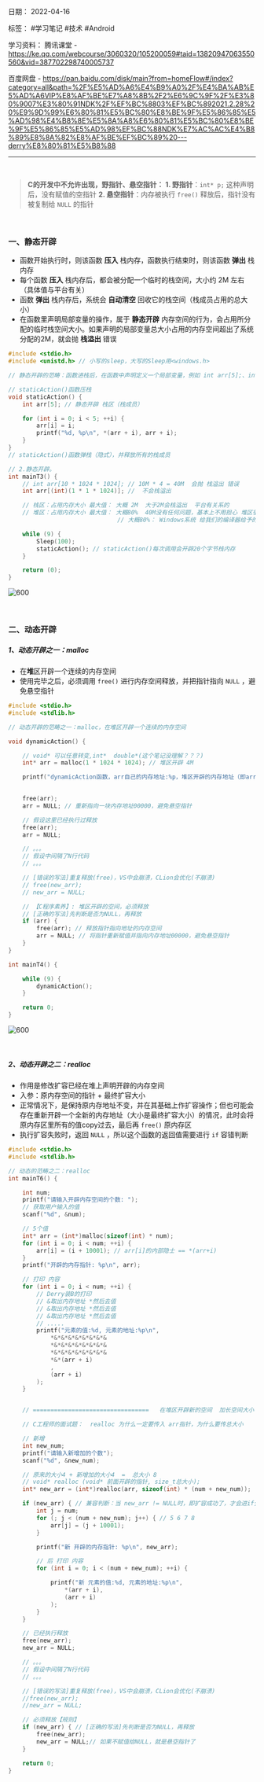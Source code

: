日期： 2022-04-16

标签： #学习笔记 #技术 #Android 

学习资料： 
腾讯课堂 - https://ke.qq.com/webcourse/3060320/105200059#taid=13820947063550560&vid=387702298740005737

百度网盘 - https://pan.baidu.com/disk/main?from=homeFlow#/index?category=all&path=%2F%E5%AD%A6%E4%B9%A0%2F%E4%BA%AB%E5%AD%A6VIP%E8%AF%BE%E7%A8%8B%2F2%E6%9C%9F%2F%E3%80%9007%E3%80%91NDK%2F%EF%BC%8803%EF%BC%892021.2.28%20%E9%9D%99%E6%80%81%E5%BC%80%E8%BE%9F%E5%86%85%E5%AD%98%E4%B8%8E%E5%8A%A8%E6%80%81%E5%BC%80%E8%BE%9F%E5%86%85%E5%AD%98%EF%BC%88NDK%E7%AC%AC%E4%B8%89%E8%8A%82%E8%AF%BE%EF%BC%89%20---derry%E8%80%81%E5%B8%88

---
<br>

> **C的开发中不允许出现，野指针、悬空指针：**
> **1. 野指针**：`int* p;` 这种声明后，没有赋值的空指针
> **2. 悬空指针**：内存被执行 `free()` 释放后，指针没有被复制给 `NULL` 的指针

<br>


### 一、静态开辟
- 函数开始执行时，则该函数 **压入** 栈内存，函数执行结束时，则该函数 **弹出** 栈内存
- 每个函数 **压入** 栈内存后，都会被分配一个临时的栈空间，大小约 2M 左右（具体值与平台有关）
- 函数 **弹出** 栈内存后，系统会 **自动清空** 回收它的栈空间（栈成员占用的总大小）
- 在函数里声明局部变量的操作，属于 **静态开辟** 内存空间的行为，会占用所分配的临时栈空间大小。如果声明的局部变量总大小占用的内存空间超出了系统分配的2M，就会抛 **栈溢出** 错误

```C
#include <stdio.h>
#include <unistd.h> // 小写的sleep，大写的Sleep用<windows.h>

// 静态开辟的范畴：函数进栈后，在函数中声明定义一个局部变量，例如 int arr[5];、int i;

// staticAction()函数压栈
void staticAction() {
	int arr[5]; // 静态开辟 栈区（栈成员）

	for (int i = 0; i < 5; ++i) {
		arr[i] = i;
		printf("%d, %p\n", *(arr + i), arr + i);
	}
}
// staticAction()函数弹栈（隐式），并释放所有的栈成员

// 2.静态开辟。
int mainT3() {
	// int arr[10 * 1024 * 1024]; // 10M * 4 = 40M  会抛 栈溢出 错误
	int arr[(int)(1 * 1 * 1024)]; //  不会栈溢出

	// 栈区：占用内存大小 最大值： 大概 2M  大于2M会栈溢出  平台有关系的
	// 堆区：占用内存大小 最大值： 大概80%  40M没有任何问题，基本上不用担心 堆区很大的
							   // 大概80%： Windows系统 给我们的编译器给予的空间  的 百分之百八十

	while (9) {
		Sleep(100);
		staticAction(); // staticAction()每次调用会开辟20个字节栈内存
	}

	return (0);
}
```

![600](../99附件/20220417170901.png)

<br>

### 二、动态开辟
##### 1、动态开辟之一：malloc
- 在**堆**区开辟一个连续的内存空间
- 使用完毕之后，必须调用 `free()` 进行内存空间释放，并把指针指向 `NULL` ，避免悬空指针

```C
#include <stdio.h>
#include <stdlib.h>

// 动态开辟的范畴之一：malloc，在堆区开辟一个连续的内存空间

void dynamicAction() {

	// void* 可以任意转变,int*  double*(这个笔记没理解？？？)
	int* arr = malloc(1 * 1024 * 1024); // 堆区开辟 4M

	printf("dynamicAction函数，arr自己的内存地址:%p，堆区开辟的内存地址（即arr指向的地址）:%p\n", &arr, arr);

	
	free(arr);
	arr = NULL; // 重新指向一块内存地址00000，避免悬空指针

	// 假设这里已经执行过释放
	free(arr);
	arr = NULL;

	// 。。。
	// 假设中间隔了N行代码
	// 。。。

	// [错误的写法]重复释放(free)，VS中会崩溃，CLion会优化(不崩溃)   
	// free(new_arr);
	// new_arr = NULL;

	// 【C程序素养】: 堆区开辟的空间，必须释放
	// [正确的写法]先判断是否为NULL，再释放
	if (arr) {
		free(arr); // 释放指针指向地址的内存空间
		arr = NULL; // 将指针重新赋值并指向内存地址00000，避免悬空指针
	}
}

int mainT4() {

	while (9) {
		dynamicAction();
	}

	return 0;
}
```

![600](../99附件/20220417171111.png)

<br>


##### 2、动态开辟之二：realloc
- 作用是修改扩容已经在堆上声明开辟的内存空间
- 入参：原内存空间的指针 + 最终扩容大小
- 正常情况下，是保持原内存地址不变，并在其基础上作扩容操作；但也可能会存在重新开辟一个全新的内存地址（大小是最终扩容大小）的情况，此时会将原内存区里所有的值copy过去，最后再 `free()` 原内存区
- 执行扩容失败时，返回 `NULL` ，所以这个函数的返回值需要进行 `if` 容错判断

```C
#include <stdio.h>
#include <stdlib.h>

// 动态的范畴之二：realloc
int mainT6() {

	int num;
	printf("请输入开辟内存空间的个数: ");
	// 获取用户输入的值
	scanf("%d", &num);

	// 5个值
	int* arr = (int*)malloc(sizeof(int) * num);
	for (int i = 0; i < num; ++i) {
		arr[i] = (i + 10001); // arr[i]的内部隐士 == *(arr+i)
	}
	printf("开辟的内存指针: %p\n", arr);

	// 打印 内容
	for (int i = 0; i < num; ++i) {
		// Derry装B的打印
		// &取出内存地址 *然后去值
		// &取出内存地址 *然后去值
		// &取出内存地址 *然后去值
		// .....
		printf("元素的值:%d, 元素的地址:%p\n",
			*&*&*&*&*&*&*&*&
			*&*&*&*&*&*&*&*&
			*&*&*&*&*&*&*&*&
			*&*(arr + i)
			,
			(arr + i)
		);
	}


	// =================================   在堆区开辟新的空间  加长空间大小

	// C工程师的面试题：  realloc 为什么一定要传入 arr指针，为什么要传总大小

	// 新增
	int new_num;
	printf("请输入新增加的个数");
	scanf("%d", &new_num);

	// 原来的大小4 + 新增加的大小4  =  总大小 8
	// void* realloc (void* 前面开辟的指针, size_t总大小);
	int* new_arr = (int*)realloc(arr, sizeof(int) * (num + new_num));

	if (new_arr) { // 兼容判断：当 new_arr != NULL时，即扩容成功了，才会进if分支【非0即true】
		int j = num;
		for (; j < (num + new_num); j++) { // 5 6 7 8
			arr[j] = (j + 10001);
		}

		printf("新 开辟的内存指针: %p\n", new_arr);

		// 后 打印 内容
		for (int i = 0; i < (num + new_num); ++i) {

			printf("新 元素的值:%d, 元素的地址:%p\n",
				*(arr + i),
				(arr + i)
			);
		}
	}

	// 已经执行释放
	free(new_arr);
	new_arr = NULL;

	// 。。。
	// 假设中间隔了N行代码
	// 。。。

	// [错误的写法]重复释放(free)，VS中会崩溃，CLion会优化(不崩溃)   
	//free(new_arr);
	//new_arr = NULL;

	// 必须释放【规则】
	if (new_arr) { // [正确的写法]先判断是否为NULL，再释放
		free(new_arr);
		new_arr = NULL;// 如果不赋值给NULL，就是悬空指针了
	}

	return 0;
}
```
